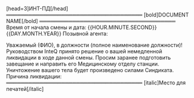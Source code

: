 [head=3]ИНТ-ПД[/head]
═════════════════════════════════════
[bold]DOCUMENT NAME[/bold]
═════════════════════════════════════
Время от начала смены и дата: {{HOUR.MINUTE.SECOND}} {{DAY.MONTH.YEAR}}
Позывной агента:

Уважаемый (ФИО), в должности (полное наименование должности)! Руководством InteQ принято решение о вашей немедленной ликвидации в ходе данной смены. Просим заранее подготовить завещание и направить его Медицинскому отделу станции. Уничтожение вашего тела будет произведено силами Синдиката.
Причина ликвидации:
═════════════════════════════════════
[italic]Место для печатей[/italic]

